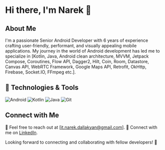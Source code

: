 # Hi there, I'm Narek 👋

## About Me

I'm a passionate Senior Android Developer with 6 years of experience crafting user-friendly, performant, and visually appealing mobile applications. My journey in the world of Android development has led me to specialize in [Kotlin, Java, Android clean architecture, MVVM, Jetpack Compose, Coroutines, Flow API, Dagger2, Hilt, Coin, Room, Datastore, Canvas API, WebRTC Framework, Google Maps API, Retrofit, OkHttp, Firebase, Socket.IO, FFmpeg etc.].

## 🔧 Technologies & Tools

![Android](https://img.shields.io/badge/Android-3DDC84?style=for-the-badge&logo=android&logoColor=white)
![Kotlin](https://img.shields.io/badge/Kotlin-0095D5?style=for-the-badge&logo=kotlin&logoColor=white)
![Java](https://img.shields.io/badge/Java-007396?style=for-the-badge&logo=java&logoColor=white)
![Git](https://img.shields.io/badge/Git-F05032?style=for-the-badge&logo=git&logoColor=white)

## Connect with Me

📧 Feel free to reach out at [it.narek.dallakyan@gmail.com].
💼 Connect with me on [LinkedIn](https://www.linkedin.com/in/narekdallakyan/).

Looking forward to connecting and collaborating with fellow developers! 🚀
